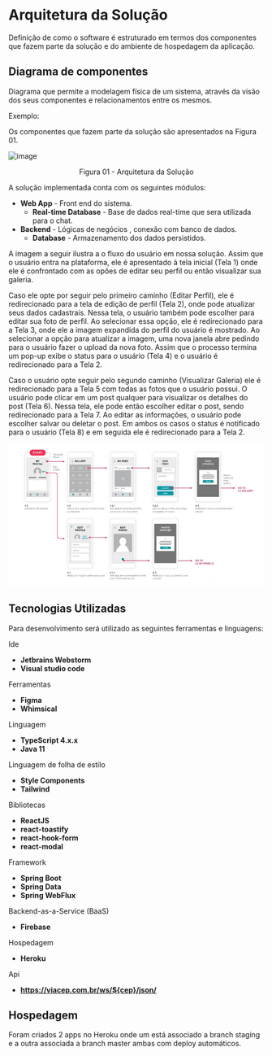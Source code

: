 # Arquitetura da Solução

Definição de como o software é estruturado em termos dos componentes que fazem parte da solução e do ambiente de hospedagem da aplicação.

## Diagrama de componentes

Diagrama que permite a modelagem física de um sistema, através da visão dos seus componentes e relacionamentos entre os mesmos.

Exemplo: 

Os componentes que fazem parte da solução são apresentados na Figura 01.

![image](https://user-images.githubusercontent.com/4424108/136669745-98f22040-ea4d-4ea6-8c50-f1d675bde881.png)

<center>Figura 01 - Arquitetura da Solução</center>

A solução implementada conta com os seguintes módulos:
- **Web App** - Front end do sistema.
   - **Real-time Database** - Base de dados real-time que sera utilizada para o chat.
- **Backend** - Lógicas de negócios , conexão com banco de dados.
   - **Database** - Armazenamento dos dados persistidos.

A imagem a seguir ilustra a o fluxo do usuário em nossa solução. Assim
que o usuário entra na plataforma, ele é apresentado à tela inicial
(Tela 1) onde ele é confrontado com as opões de editar seu perfil ou
então visualizar sua galeria.

Caso ele opte por seguir pelo primeiro caminho (Editar Perfil), ele é
redirecionado para a tela de edição de perfil (Tela 2), onde pode
atualizar seus dados cadastrais. Nessa tela, o usuário também pode
escolher para editar sua foto de perfil. Ao selecionar essa opção, ele é
redirecionado para a Tela 3, onde ele a imagem expandida do perfil do
usuário é mostrado. Ao selecionar a opção para atualizar a imagem, uma
nova janela abre pedindo para o usuário fazer o upload da nova foto.
Assim que o processo termina um pop-up exibe o status para o usuário
(Tela 4) e o usuário é redirecionado para a Tela 2.

Caso o usuário opte seguir pelo segundo caminho (Visualizar Galeria) ele
é redirecionado para a Tela 5 com todas as fotos que o usuário possui. O
usuário pode clicar em um post qualquer para visualizar os detalhes do
post (Tela 6). Nessa tela, ele pode então escolher editar o post, sendo
redirecionado para a Tela 7. Ao editar as informações, o usuário pode
escolher salvar ou deletar o post. Em ambos os casos o status é
notificado para o usuário (Tela 8) e em seguida ele é redirecionado
para a Tela 2.

![Exemplo de UserFlow](img/userflow.jpg)


## Tecnologias Utilizadas

Para desenvolvimento será utilizado as seguintes ferramentas e linguagens:

Ide
- **Jetbrains Webstorm**
- **Visual studio code**

Ferramentas
- **Figma**
- **Whimsical**

Linguagem
- **TypeScript 4.x.x**
- **Java 11**

Linguagem de folha de estilo
- **Style Components**
- **Tailwind**

Bibliotecas
- **ReactJS**
- **react-toastify**
- **react-hook-form**
- **react-modal**

Framework
- **Spring Boot**
- **Spring Data**
- **Spring WebFlux**

Backend-as-a-Service (BaaS)
- **Firebase**

Hospedagem
- **Heroku**

Api
- **https://viacep.com.br/ws/${cep}/json/**

## Hospedagem

Foram criados 2 apps no Heroku onde um está associado a branch staging e a outra associada a branch master ambas com deploy automáticos. 
